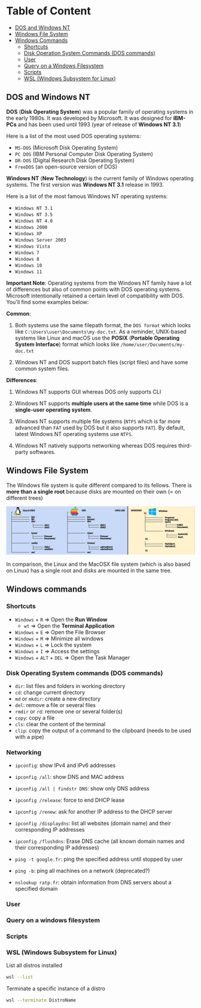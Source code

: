 # Table of Content

- [DOS and Windows NT](#dos-and-windows-nt)
- [Windows File System](#windows-file-system)
- [Windows Commands](#windows-commands)
    - [Shortcuts](#shortcuts)
    - [Disk Operation System Commands (DOS commands)](#disk-operating-system-commands-dos-commands)
    - [User](#user)
    - [Query on a Windows Filesystem](#query-on-a-windows-filesystem)
    - [Scripts](#scripts)
    - [WSL (Windows Subsystem for Linux)](#wsl-windows-subsystem-for-linux)

## DOS and Windows NT

**DOS** (**Disk Operating System**) was a popular family of operating systems in the early 1980s. It was developed by Microsoft. It was designed for **IBM-PCs** and has been used until 1993 (year of release of **Windows NT 3.1**)

Here is a list of the most used DOS operating systems:

- `MS-DOS` (Microsoft Disk Operating System)
- `PC DOS` (IBM Personal Computer Disk Operating System)
- `DR-DOS` (Digital Research Disk Operating System)
- `FreeDOS` (an open-source version of DOS)

**Windows NT** (**New Technology**) is the current family of Windows operating systems. The first version was **Windows NT 3.1** release in 1993.

Here is a list of the most famous Windows NT operating systems: 

- `Windows NT 3.1`
- `Windows NT 3.5`
- `Windows NT 4.0`
- `Windows 2000`
- `Windows XP`
- `Windows Server 2003`
- `Windows Vista`
- `Windows 7`
- `Windows 8`
- `Windows 10`
- `Windows 11`

**Important Note**: Operating systems from the Windows NT family have a lot of differences but also of common points with DOS operating systems. Microsoft intentionally retained a certain level of compatibility with DOS. You'll find some examples below:

**Common**:

1. Both systems use the same filepath format, the `DOS format` which looks like `C:\Users\user\Documents\my-doc.txt`. As a reminder, UNIX-based systems like Linux and macOS use the **POSIX** (**Portable Operating System Interface**) format which looks like `/home/user/Documents/my-doc.txt`

2. Windows NT and DOS support batch files (script files) and have some common system files.

**Differences**:

1. Windows NT supports GUI whereas DOS only supports CLI

2. Windows NT supports **multiple users at the same time** while DOS is a **single-user operating system**.

3. Windows NT supports multiple file systems (`NTFS` which is far more advanced than `FAT` used by DOS but it also supports `FAT`). By default, latest Windows NT operating systems use `NTFS`.

4. Windows NT natively supports networking whereas DOS requires third-party softwares.

## Windows File System

The Windows file system is quite different compared to its fellows. There is **more than a single root** because disks are mounted on their own (= on different trees)

![img_1](/windows/resources/file-tree.jpg)

In comparison, the Linux and the MacOSX file system (which is also based on Linux) has a single root and disks are mounted in the same tree.

## Windows commands

### Shortcuts

- `Windows` + `R` => Open the **Run Window**
    - `wt` => Open the **Terminal Application**
- `Windows` + `E` => Open the File Browser
- `Windows` + `M` => Minimize all windows
- `Windows` + `L` => Lock the system
- `Windows` + `I` => Access the settings
- `Windows` + `ALT` + `DEL` => Open the Task Manager   

### Disk Operating System commands (DOS commands)

- `dir`: list files and folders in working directory
- `cd`: change current directory
- `md` or `mkdir`: create a new directory
- `del`: remove a file or several files
- `rmdir` or `rd`: remove one or several folder(s)
- `copy`: copy a file
- `cls`: clear the content of the terminal
- `clip`: copy the output of a command to the clipboard (needs to be used with a pipe)

### Networking

- `ipconfig`: show IPv4 and IPv6 addresses
- `ipconfig /all`: show DNS and MAC address
- `ipconfig /all | findstr DNS`: show only DNS address
- `ipconfig /release`: force to end DHCP lease
- `ipconfig /renew`: ask for another IP address to the DHCP server
- `ipconfig /displaydns`: list all websites (domain name) and their corresponding IP addresses
- `ipconfig /flushdns`: Erase DNS cache (all known domain names and their corresponding IP addresses)

- `ping -t google.fr`: ping the specified address until stopped by user
- `ping -b`: ping all machines on a network (deprecated?)

- `nslookup ratp.fr`: obtain information from DNS servers about a specified domain

### User

### Query on a windows filesystem

### Scripts

### WSL (Windows Subsystem for Linux)

List all distros installed
```sh
wsl --list
```

Terminate a specific instance of a distro
```sh
wsl --terminate DistroName
```